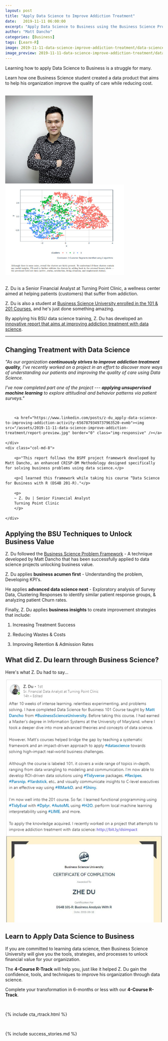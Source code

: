 ```yaml
---
layout: post
title: "Apply Data Science to Improve Addiction Treatment"
date:   2019-11-11 06:00:00
excerpt: "Apply Data Science to Business using the Business Science Problem Frameowrk. Learn how one Business Science student created a data product that aims to help his organization improve the quality of care while reducing cost."
author: "Matt Dancho"
categories: [Business]
tags: [Learn-R]
image: 2019-11-11-data-science-improve-addiction-treatment/data-science-improve-addiction-treatment-cover-image.jpg
image_preview: 2019-11-11-data-science-improve-addiction-treatment/data-science-improve-addiction-treatment-preview-image.jpg
---
```



Learning how to apply Data Science to Business is a struggle for many.

Learn how one Business Science student created a data product that aims to help his organization improve the quality of care while reducing cost.

<br>
<div class="container">
    <div class="row">
        <div class="col-md-4 offset-md-1">
            <img src="/assets/2019-11-11-data-science-improve-addiction-treatment/z-du-data-scientist.jpg" class="img-responsive img-circle pull-right" style="max-width:280px;" />
        </div>
        <div class="col-md-4">
            <img src="/assets/2019-11-11-data-science-improve-addiction-treatment/finding-clusters-sucvey-data.jpg" class="img-responsive pull-left" style="max-width:380px;" />
        </div>
    </div>
</div>
<br>

Z. Du is a Senior Financial Analyst at Turning Point Clinic, a wellness center aimed at helping patients (customers) that suffer from addiction.

Z. Du is also a student at [Business Science University enrolled in the 101 & 201 Courses](https://university.business-science.io/p/machine-learning-web-apps-level-1-bundle-r-track-courses-101-102-201), and he's just done something amazing. 

By applying his BSU data science training, Z. Du has developed an [innovative report that aims at improving addiction treatment with data science](https://www.linkedin.com/posts/z-du_apply-data-science-to-improving-addiction-activity-6567879349737963520-evmb).

<hr>

## Changing Treatment with Data Science

_"As our organization **continuously strives to improve addiction treatment quality**, I've recently worked on a project in an effort to discover more ways of understanding our patients and improving the quality of care using Data Science._

_I've now completed part one of the project --- **applying unsupervised machine learning** to explore attitudinal and behavior patterns via patient surveys."_

<br>

<div class="row">
    <div class="col-md-4">

        <a href="https://www.linkedin.com/posts/z-du_apply-data-science-to-improving-addiction-activity-6567879349737963520-evmb"><img src="/assets/2019-11-11-data-science-improve-addiction-treatment/report-preview.jpg" border="0" class="img-responsive" /></a>

    </div>
    <div class="col-md-8">

        <p>"This report follows the BSPF project framework developed by Matt Dancho, an enhanced CRISP-DM Methodology designed specifically for solving business problems using data science.</p>

        <p>I learned this framework while taking his course “Data Science for Business with R (DS4B 201-R)."</p>
 
        <p>
        ~ Z. Du | Senior Financial Analyst
        Turning Point Clinic
        </p>
    
    </div>
</div>


## Applying the BSU Techniques to Unlock Business Value

Z. Du followed the [Business Science Problem Framework](/bspf.html) - A technique developed by Matt Dancho that has been successfully applied to data science projects unlocking business value. 

Z. Du applies **business acumen first** - Understanding the problem, Developing KPI's.

He applies **advanced data science next** - Exploratory analysis of Survey Data, Clustering Responses to identify similar patient response groups, & analyzing patient Churn rates.

Finally, Z. Du applies **business insights** to create improvement strategies that include:

1. Increasing Treatment Success

2. Reducing Wastes & Costs

3. Improving Retention & Admission Rates


## What did Z. Du learn through Business Science?

Here's what Z. Du had to say... 

<img src="/assets/2019-11-11-data-science-improve-addiction-treatment/z-du-linkedin-post.jpg" class="img-responsive" />


## Learn to Apply Data Science to Business

If you are committed to learning data science, then Business Science University will give you the tools, strategies, and processes to unlock financial value for your organization.

The **4-Course R-Track** will help you, just like it helped Z. Du gain the confidence, tools, and techniques to improve his organization through data science. 

Complete your transformation in 6-months or less with our **4-Course R-Track**. 

<br>

{% include cta_rtrack.html %}

<br>

{% include success_stories.md %}